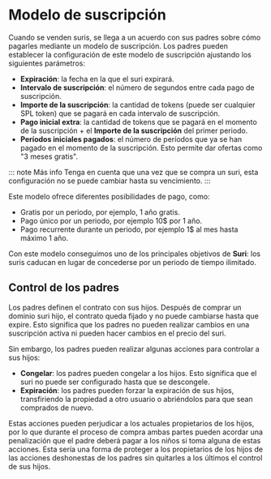 # Modelo de suscripción

Cuando se venden suris, se llega a un acuerdo con sus padres sobre cómo pagarles mediante un modelo de suscripción. Los
padres pueden establecer la configuración de este modelo de suscripción ajustando los siguientes parámetros:

- **Expiración**: la fecha en la que el suri expirará.
- **Intervalo de suscripción**: el número de segundos entre cada pago de suscripción.
- **Importe de la suscripción**: la cantidad de tokens (puede ser cualquier SPL token) que se pagará en cada intervalo
  de suscripción.
- **Pago inicial extra**: la cantidad de tokens que se pagará en el momento de la suscripción + el
  **Importe de la suscripción** del primer periodo.
- **Períodos iniciales pagados**: el número de períodos que ya se han pagado en el momento de la suscripción. Esto
  permite dar ofertas como "3 meses gratis".

::: note Más info
Tenga en cuenta que una vez que se compra un suri, esta configuración no se puede cambiar hasta su vencimiento.
:::

Este modelo ofrece diferentes posibilidades de pago, como:

- Gratis por un periodo, por ejemplo, 1 año gratis.
- Pago único por un periodo, por ejemplo 10$ por 1 año.
- Pago recurrente durante un periodo, por ejemplo 1$ al mes hasta máximo 1 año.

Con este modelo conseguimos uno de los principales objetivos de **Suri**: los suris caducan en lugar de concederse por
un periodo de tiempo ilimitado.

## Control de los padres

Los padres definen el contrato con sus hijos. Después de comprar un dominio suri hijo, el contrato queda fijado y no
puede cambiarse hasta que expire. Esto significa que los padres no pueden realizar cambios en una suscripción activa ni
pueden hacer cambios en el precio del suri.

Sin embargo, los padres pueden realizar algunas acciones para controlar a sus hijos:

- **Congelar**: los padres pueden congelar a los hijos. Esto significa que el suri no puede ser configurado hasta que se
  descongele.
- **Expiración**: los padres pueden forzar la expiración de sus hijos, transfiriendo la propiedad a otro usuario o
  abriéndolos
  para que sean comprados de nuevo.

Estas acciones pueden perjudicar a los actuales propietarios de los hijos, por lo que durante el proceso de compra ambas
partes pueden acordar una penalización que el padre deberá pagar a los niños si toma alguna de estas acciones. Esta
sería una forma de proteger a los propietarios de los hijos de las acciones deshonestas de los padres sin quitarles a
los últimos el control de sus hijos.